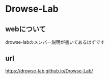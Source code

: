 # Drowse-Lab
## webについて
drowse-labのメンバー説明が書いてあるはずです
## url
https://drowse-lab.github.io/Drowse-Lab/
